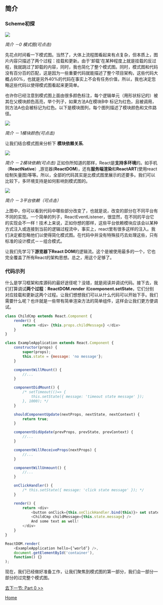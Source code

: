 ## 简介

### Scheme初探


[![](../images/intro/all-page-stack-reconciler-25-scale.jpg)](../images/intro/all-page-stack-reconciler.svg)

<em>简介 －0 模式图(可点击)</em>

先花点时间看一下模式图。当然了，大体上流程图看起来有点复杂，但本质上，图片内容只描述了两个过程：挂载和更新。由于'卸载'在某种程度上就是挂载的反过程，我就跳过了卸载的内容，同时，我也简化了整个模式图。同时，模式图和代码没有百分百的匹配，这是因为一些重要代码就能描述了整个项目架构，这些代码大概占60%，也就是另外40%的代码在事实上不会有任务价值，所以，我也决定忽略这些代码以使得模式图看起来更简单。

也许你已经注意到模式图上面由很多颜色标注，每个逻辑单元（用形状标记的）被其在父模块颜色高亮，举个列子，如果方法A在模块B中
标记为红色，且被调用，则方法A也会被标记为红色。以下是模块图列，每个图列描述了模块颜色和文件路径。

[![](https://rawgit.com/Bogdan-Lyashenko/Under-the-hood-ReactJS/7c2372e1/stack/images/intro/modules-src-path.svg)](https://rawgit.com/Bogdan-Lyashenko/Under-the-hood-ReactJS/7c2372e1/stack/images/intro/modules-src-path.svg)

<em>简介 － 1模块颜色(可点击)</em>

让我们结合模式图来分析下 **模块依赖关系**.

[![](https://rawgit.com/Bogdan-Lyashenko/Under-the-hood-ReactJS/7c2372e1/stack/images/intro/files-scheme.svg)](https://rawgit.com/Bogdan-Lyashenko/Under-the-hood-ReactJS/7c2372e1/stack/images/intro/files-scheme.svg)

<em>简介 － 2模块依赖(可点击)</em>
正如你所知道的那样，React是**支持多环境**的。如手机（**ReactNative**）,游览器(**ReactDOM**)，还有**服务端渲染**和**ReactART**(使用react绘制矢量图)等等。所以，全部的代码其实是比模式图里展示的还要多。我们可以比较下，多环境支持是如何影响到模式图的。

[![](https://rawgit.com/Bogdan-Lyashenko/Under-the-hood-ReactJS/7c2372e1/stack/images/intro/modules-per-platform-scheme.svg)](https://rawgit.com/Bogdan-Lyashenko/Under-the-hood-ReactJS/7c2372e1/stack/images/intro/modules-per-platform-scheme.svg)

<em>简介 － 3平台依赖（可点击）</em>

上图中，你可以看到代码中哪些部分改变了，也就是说，改变的部分在不同平台有不同的实现。一个简单的列子，ReactEventListener，很显然，在不同的平台它的实现会不一样！技术上来说，正如你想的那样，这些平台依赖模块应该会以某种方式注入或连接到当前的逻辑过程流中，事实上，react里有很多这样的注入。我们决定都忽略他们以使得简化模式图。在代码中并没有特殊技巧去处理这些，只有标准的设计模式－－组合模式。

让我们先学习下**游览器下React DOM**的逻辑流。这个是被使用最多的一个，它也完全覆盖了所有React的架构思想。总之，用这个足够了。


### 代码示列

什么是学习框架和库源码的最好途径呢？没错，就是阅读并调试代码。接下去，我们打算调试**两个过程**：**ReactDOM.render** 和**component.setState**，它们分别对应挂载和更新这两个过程。让我们想想我们可以从什么代码可以开始下手。我们需要什么呢？也许就是一些带有简单渲染方法的简单组件，这样会让我们更方便调试。

```javascript
class ChildCmp extends React.Component {
    render() {
        return <div> {this.props.childMessage} </div>
    }
}

class ExampleApplication extends React.Component {
    constructor(props) {
        super(props);
        this.state = {message: 'no message'};
    }

    componentWillMount() {
        //...
    }

    componentDidMount() {
        /* setTimeout(()=> {
            this.setState({ message: 'timeout state message' });
        }, 1000); */
    }

    shouldComponentUpdate(nextProps, nextState, nextContext) {
        return true;
    }

    componentDidUpdate(prevProps, prevState, prevContext) {
        //...
    }

    componentWillReceiveProps(nextProps) {
        //...
    }

    componentWillUnmount() {
        //...
    }

    onClickHandler() {
        /* this.setState({ message: 'click state message' }); */
    }

    render() {
        return <div>
            <button onClick={this.onClickHandler.bind(this)}> set state button </button>
            <ChildCmp childMessage={this.state.message} />
            And some text as well!
        </div>
    }
}

ReactDOM.render(
    <ExampleApplication hello={‘world’} />,
    document.getElementById('container'),
    function() {}
);
```
现在，我们已经做好准备工作，让我们聚焦到模式图的第一部分，我们会一部分一部分的过完整个模式图。

[去下一节: Part 0 >>](./Part-0.md)


[Home](../../README.md)
